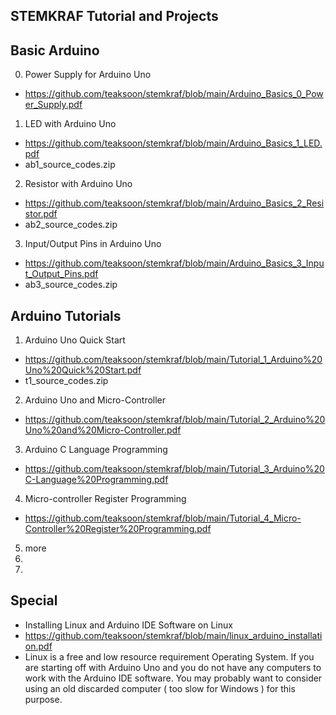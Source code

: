 
STEMKRAF Tutorial and Projects
---

Basic Arduino 
---
0. Power Supply for Arduino Uno
- https://github.com/teaksoon/stemkraf/blob/main/Arduino_Basics_0_Power_Supply.pdf
1. LED with Arduino Uno
- https://github.com/teaksoon/stemkraf/blob/main/Arduino_Basics_1_LED.pdf
- ab1_source_codes.zip
2. Resistor with Arduino Uno
- https://github.com/teaksoon/stemkraf/blob/main/Arduino_Basics_2_Resistor.pdf
- ab2_source_codes.zip
3. Input/Output Pins in Arduino Uno
- https://github.com/teaksoon/stemkraf/blob/main/Arduino_Basics_3_Input_Output_Pins.pdf
- ab3_source_codes.zip


Arduino Tutorials
---
1. Arduino Uno Quick Start
- https://github.com/teaksoon/stemkraf/blob/main/Tutorial_1_Arduino%20Uno%20Quick%20Start.pdf
- t1_source_codes.zip
2. Arduino Uno and Micro-Controller
- https://github.com/teaksoon/stemkraf/blob/main/Tutorial_2_Arduino%20Uno%20and%20Micro-Controller.pdf
3. Arduino C Language Programming
- https://github.com/teaksoon/stemkraf/blob/main/Tutorial_3_Arduino%20C-Language%20Programming.pdf
4. Micro-controller Register Programming
- https://github.com/teaksoon/stemkraf/blob/main/Tutorial_4_Micro-Controller%20Register%20Programming.pdf
5. more
6. 
7. 
 


Special
---

- Installing Linux and Arduino IDE Software on Linux
- https://github.com/teaksoon/stemkraf/blob/main/linux_arduino_installation.pdf
- Linux is a free and low resource requirement Operating System. If you are starting off with Arduino Uno and you do not have any computers to work with the Arduino IDE software. You may probably want to consider using an old discarded computer ( too slow for Windows ) for this purpose. 

